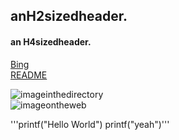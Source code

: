 ## anH2sizedheader.
#### an H4sizedheader.

[Bing](https://www.bing.com/)  
[README](https://github.com/JeremyWongJW/HWofProE/blob/main/README.md)

![imageinthedirectory](C:\Users\10408\Desktop\KB.jpg)  
![imageontheweb](https://th.bing.com/th/id/OIP.dU_APXN0Djf9AC1OjSIgRAHaD4?pid=ImgDet&rs=1)

'''printf("Hello World")
  printf("yeah")'''

